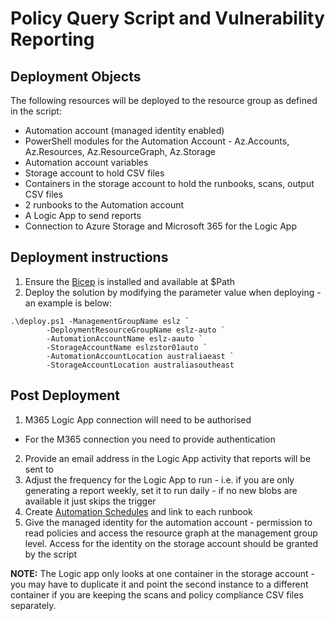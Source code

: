 # Policy Query Script and Vulnerability Reporting

## Deployment Objects

The following resources will be deployed to the resource group as defined in the script:

- Automation account (managed identity enabled)
- PowerShell modules for the Automation Account - Az.Accounts, Az.Resources, Az.ResourceGraph, Az.Storage
- Automation account variables
- Storage account to hold CSV files
- Containers in the storage account to hold the runbooks, scans, output CSV files
- 2 runbooks to the Automation account
- A Logic App to send reports
- Connection to Azure Storage and Microsoft 365 for the Logic App

## Deployment instructions

1) Ensure the [Bicep](https://github.com/Azure/bicep) is installed and available at $Path
2) Deploy the solution by modifying the parameter value when deploying - an example is below:

```
.\deploy.ps1 -ManagementGroupName eslz `
        -DeploymentResourceGroupName eslz-auto `
        -AutomationAccountName eslz-aauto `
        -StorageAccountName eslzstor01auto `
        -AutomationAccountLocation australiaeast `
        -StorageAccountLocation australiasoutheast
```

## Post Deployment

1) M365 Logic App connection will need to be authorised
- For the M365 connection you need to provide authentication
2) Provide an email address in the Logic App activity that reports will be sent to
3) Adjust the frequency for the Logic App to run - i.e. if you are only generating a report weekly, set it to run daily - if no new blobs are available it just skips the trigger
4) Create [Automation Schedules](https://docs.microsoft.com/en-us/azure/automation/shared-resources/schedules) and link to each runbook
5) Give the managed identity for the automation account - permission to read policies and access the resource graph at the management group level. Access for the identity on the storage account should be granted by the script

**NOTE:** The Logic app only looks at one container in the storage account - you may have to duplicate it and point the second instance to a different container
if you are keeping the scans and policy compliance CSV files separately. 

